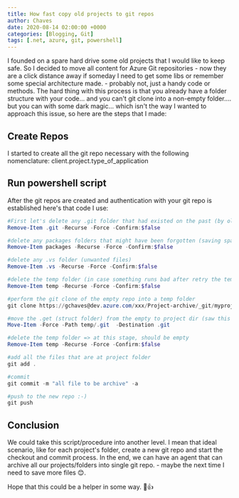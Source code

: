 ```yaml
---
title: How fast copy old projects to git repos
author: Chaves
date: 2020-08-14 02:00:00 +0000
categories: [Blogging, Git]
tags: [.net, azure, git, powershell]
---
```


I founded on a spare hard drive some old projects that I would like to keep safe. So I decided to move all content for Azure Git repositories - now they are a click distance away if someday I need to get some libs or remember some special architecture made. - probably not, just a handy code or methods.
The hard thing with this process is that you already have a folder structure with your code... and you can't git clone into a non-empty folder.... but you can with some dark magic... which isn't the way I wanted to approach this issue, so here are the steps that I made:

## Create Repos
I started to create all the git repo necessary with the following nomenclature: client.project.type_of_application

## Run powershell script
After the git repos are created and authentication with your git repo is established here's that code I use:

```powershell
#First let's delete any .git folder that had existed on the past (by older repos)
Remove-Item .git -Recurse -Force -Confirm:$false

#delete any packages folders that might have been forgotten (saving space)
Remove-Item packages -Recurse -Force -Confirm:$false

#delete any .vs folder (unwanted files)
Remove-Item .vs -Recurse -Force -Confirm:$false

#delete the temp folder (in case something runs bad after retry the temp folder shouln't exists)
Remove-Item temp -Recurse -Force -Confirm:$false

#perform the git clone of the empty repo into a temp folder
git clone https://gchaves@dev.azure.com/xxx/Project-archive/_git/myproject.application temp

#move the .get (struct folder) from the empty to project dir (saw this technique on stackoverfloww)
Move-Item -Force -Path temp/.git  -Destination .git

#delete the temp folder => at this stage, should be empty
Remove-Item temp -Recurse -Force -Confirm:$false

#add all the files that are at project folder
git add .

#commit
git commit -m "all file to be archive" -a

#push to the new repo :-)
git push
```

## Conclusion

We could take this script/procedure into another level. I mean that ideal scenario, like for each project's folder, create a new git repo and start the checkout and commit process. In the end, we can have an agent that can archive all our projects/folders into single git repo. - maybe the next time I need to save more files 😊.

Hope that this could be a helper in some way. 💪👍
